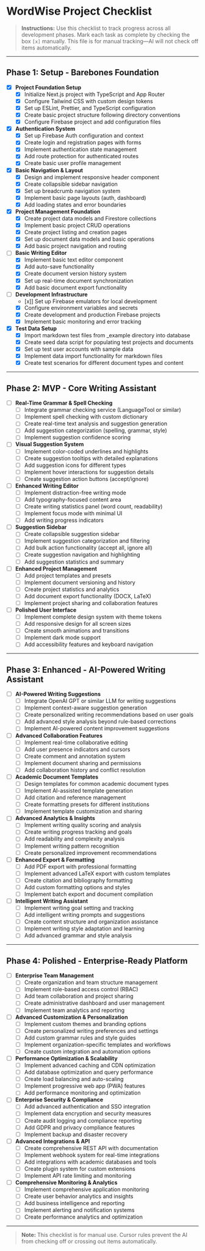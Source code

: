 # WordWise Project Checklist

> **Instructions:**
> Use this checklist to track progress across all development phases. Mark each task as complete by checking the box `[x]` manually. This file is for manual tracking—AI will not check off items automatically.

---

## Phase 1: Setup - Barebones Foundation

- [X] **Project Foundation Setup**
  - [x] Initialize Next.js project with TypeScript and App Router
  - [x] Configure Tailwind CSS with custom design tokens
  - [x] Set up ESLint, Prettier, and TypeScript configuration
  - [x] Create basic project structure following directory conventions
  - [x] Configure Firebase project and add configuration files
- [X] **Authentication System**
  - [x] Set up Firebase Auth configuration and context
  - [x] Create login and registration pages with forms
  - [x] Implement authentication state management
  - [x] Add route protection for authenticated routes
  - [x] Create basic user profile management
- [X] **Basic Navigation & Layout**
  - [x] Design and implement responsive header component
  - [x] Create collapsible sidebar navigation
  - [x] Set up breadcrumb navigation system
  - [x] Implement basic page layouts (auth, dashboard)
  - [x] Add loading states and error boundaries
- [X] **Project Management Foundation**
  - [x] Create project data models and Firestore collections
  - [x] Implement basic project CRUD operations
  - [x] Create project listing and creation pages
  - [x] Set up document data models and basic operations
  - [x] Add basic project navigation and routing
- [ ] **Basic Writing Editor**
  - [x] Implement basic text editor component
  - [x] Add auto-save functionality
  - [x] Create document version history system
  - [x] Set up real-time document synchronization
  - [x] Add basic document export functionality
- [ ] **Development Infrastructure**
  - [x]] Set up Firebase emulators for local development
  - [x] Configure environment variables and secrets
  - [x] Create development and production Firebase projects
  - [x] Implement basic monitoring and error tracking
- [x] **Test Data Setup**
  - [x] Import markdown test files from _example directory into database
  - [x] Create seed data script for populating test projects and documents
  - [x] Set up test user accounts with sample data
  - [x] Implement data import functionality for markdown files
  - [x] Create test scenarios for different document types and content

---

## Phase 2: MVP - Core Writing Assistant

- [ ] **Real-Time Grammar & Spell Checking**
  - [ ] Integrate grammar checking service (LanguageTool or similar)
  - [ ] Implement spell checking with custom dictionary
  - [ ] Create real-time text analysis and suggestion generation
  - [ ] Add suggestion categorization (spelling, grammar, style)
  - [ ] Implement suggestion confidence scoring
- [ ] **Visual Suggestion System**
  - [ ] Implement color-coded underlines and highlights
  - [ ] Create suggestion tooltips with detailed explanations
  - [ ] Add suggestion icons for different types
  - [ ] Implement hover interactions for suggestion details
  - [ ] Create suggestion action buttons (accept/ignore)
- [ ] **Enhanced Writing Editor**
  - [ ] Implement distraction-free writing mode
  - [ ] Add typography-focused content area
  - [ ] Create writing statistics panel (word count, readability)
  - [ ] Implement focus mode with minimal UI
  - [ ] Add writing progress indicators
- [ ] **Suggestion Sidebar**
  - [ ] Create collapsible suggestion sidebar
  - [ ] Implement suggestion categorization and filtering
  - [ ] Add bulk action functionality (accept all, ignore all)
  - [ ] Create suggestion navigation and highlighting
  - [ ] Add suggestion statistics and summary
- [ ] **Enhanced Project Management**
  - [ ] Add project templates and presets
  - [ ] Implement document versioning and history
  - [ ] Create project statistics and analytics
  - [ ] Add document export functionality (DOCX, LaTeX)
  - [ ] Implement project sharing and collaboration features
- [ ] **Polished User Interface**
  - [ ] Implement complete design system with theme tokens
  - [ ] Add responsive design for all screen sizes
  - [ ] Create smooth animations and transitions
  - [ ] Implement dark mode support
  - [ ] Add accessibility features and keyboard navigation

---

## Phase 3: Enhanced - AI-Powered Writing Assistant

- [ ] **AI-Powered Writing Suggestions**
  - [ ] Integrate OpenAI GPT or similar LLM for writing suggestions
  - [ ] Implement context-aware suggestion generation
  - [ ] Create personalized writing recommendations based on user goals
  - [ ] Add advanced style analysis beyond rule-based corrections
  - [ ] Implement AI-powered content improvement suggestions
- [ ] **Advanced Collaboration Features**
  - [ ] Implement real-time collaborative editing
  - [ ] Add user presence indicators and cursors
  - [ ] Create comment and annotation system
  - [ ] Implement document sharing and permissions
  - [ ] Add collaboration history and conflict resolution
- [ ] **Academic Document Templates**
  - [ ] Design templates for common academic document types
  - [ ] Implement AI-assisted template generation
  - [ ] Add citation and reference management
  - [ ] Create formatting presets for different institutions
  - [ ] Implement template customization and sharing
- [ ] **Advanced Analytics & Insights**
  - [ ] Implement writing quality scoring and analysis
  - [ ] Create writing progress tracking and goals
  - [ ] Add readability and complexity analysis
  - [ ] Implement writing pattern recognition
  - [ ] Create personalized improvement recommendations
- [ ] **Enhanced Export & Formatting**
  - [ ] Add PDF export with professional formatting
  - [ ] Implement advanced LaTeX export with custom templates
  - [ ] Create citation and bibliography formatting
  - [ ] Add custom formatting options and styles
  - [ ] Implement batch export and document compilation
- [ ] **Intelligent Writing Assistant**
  - [ ] Implement writing goal setting and tracking
  - [ ] Add intelligent writing prompts and suggestions
  - [ ] Create content structure and organization assistance
  - [ ] Implement writing style adaptation and learning
  - [ ] Add advanced grammar and style analysis

---

## Phase 4: Polished - Enterprise-Ready Platform

- [ ] **Enterprise Team Management**
  - [ ] Create organization and team structure management
  - [ ] Implement role-based access control (RBAC)
  - [ ] Add team collaboration and project sharing
  - [ ] Create administrative dashboard and user management
  - [ ] Implement team analytics and reporting
- [ ] **Advanced Customization & Personalization**
  - [ ] Implement custom themes and branding options
  - [ ] Create personalized writing preferences and settings
  - [ ] Add custom grammar rules and style guides
  - [ ] Implement organization-specific templates and workflows
  - [ ] Create custom integration and automation options
- [ ] **Performance Optimization & Scalability**
  - [ ] Implement advanced caching and CDN optimization
  - [ ] Add database optimization and query performance
  - [ ] Create load balancing and auto-scaling
  - [ ] Implement progressive web app (PWA) features
  - [ ] Add performance monitoring and optimization
- [ ] **Enterprise Security & Compliance**
  - [ ] Add advanced authentication and SSO integration
  - [ ] Implement data encryption and security measures
  - [ ] Create audit logging and compliance reporting
  - [ ] Add GDPR and privacy compliance features
  - [ ] Implement backup and disaster recovery
- [ ] **Advanced Integrations & API**
  - [ ] Create comprehensive REST API with documentation
  - [ ] Implement webhook system for real-time integrations
  - [ ] Add integrations with academic databases and tools
  - [ ] Create plugin system for custom extensions
  - [ ] Implement API rate limiting and monitoring
- [ ] **Comprehensive Monitoring & Analytics**
  - [ ] Implement comprehensive application monitoring
  - [ ] Create user behavior analytics and insights
  - [ ] Add business intelligence and reporting
  - [ ] Implement alerting and notification systems
  - [ ] Create performance analytics and optimization

---

> **Note:** This checklist is for manual use. Cursor rules prevent the AI from checking off or crossing out items automatically. 